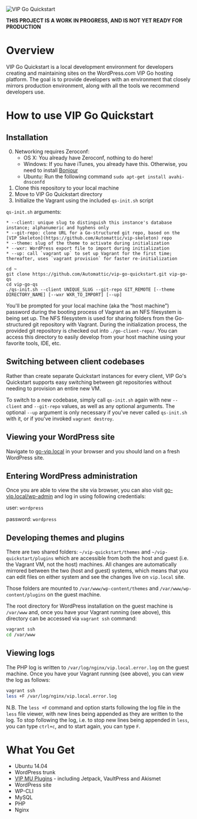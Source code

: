![VIP Go Quickstart](http://vip.wordpress.com/wp-content/themes/a8c/wpcomvip3/img/illustrations/developmenttools-03.svg)

**THIS PROJECT IS A WORK IN PROGRESS, AND IS NOT YET READY FOR PRODUCTION**

# Overview

VIP Go Quickstart is a local development environment for developers creating and maintaining sites on the WordPress.com VIP Go hosting platform. The goal is to provide developers with an environment that closely mirrors production environment, along with all the tools we recommend developers use.

# How to use VIP Go Quickstart

## Installation

0. Networking requires Zeroconf:
	* OS X: You already have Zeroconf, nothing to do here!
	* Windows: If you have iTunes, you already have this. Otherwise, you need to install [Bonjour](http://support.apple.com/kb/DL999)
	* Ubuntu: Run the following command `sudo apt-get install avahi-dnsconfd`
1. Clone this repository to your local machine
2. Move to VIP Go Quickstart directory
3. Initialize the Vagrant using the included `qs-init.sh` script

`qs-init.sh` arguments:

	* --client: unique slug to distinguish this instance's database instance; alphanumeric and hyphens only
	* --git-repo: clone URL for a Go-structured git repo, based on the [VIP Skeleton](https://github.com/Automattic/vip-skeleton) repo
	* --theme: slug of the theme to activate during initialization
	* --wxr: WordPress export file to import during initialization
	* --up: call `vagrant up` to set up Vagrant for the first time; thereafter, uses `vagrant provision` for faster re-initialization

```
cd ~
git clone https://github.com/Automattic/vip-go-quickstart.git vip-go-qs
cd vip-go-qs
./qs-init.sh --client UNIQUE_SLUG --git-repo GIT_REMOTE [--theme DIRECTORY_NAME] [--wxr WXR_TO_IMPORT] [--up]
```

You'll be prompted for your local machine (aka the “host machine”) password during the booting process of Vagrant as an NFS filesystem is being set up. The NFS filesystem is used for sharing folders from the Go-structured git repository with Vagrant. During the initialization process, the provided git repository is checked out into `./go-client-repo/`. You can access this directory to easily develop from your host machine using your favorite tools, IDE, etc.

## Switching between client codebases

Rather than create separate Quickstart instances for every client, VIP Go's Quickstart supports easy switching between git repositories without needing to provision an entire new VM.

To switch to a new codebase, simply call `qs-init.sh` again with new `--client` and `--git-repo` values, as well as any optional arguments. The optional `--up` argument is only necessary if you've never called `qs-init.sh` with it, or if you've invoked `vagrant destroy`.

## Viewing your WordPress site

Navigate to [go-vip.local](http://go-vip.local) in your browser and you should land on a fresh WordPress site.

## Entering WordPress administration

Once you are able to view the site via browser, you can also visit [go-vip.local/wp-admin](http://go-vip.local/wp-admin) and log in using following credentials:

user: `wordpress`

password: `wordpress`

## Developing themes and plugins

There are two shared folders: `~/vip-quickstart/themes` and `~/vip-quickstart/plugins` which are accessible from both the host and guest (i.e. the Vagrant VM, not the host) machines. All changes are automatically mirrored between the two (host and guest) systems, which means that you can edit files on either system and see the changes live on `vip.local` site.

Those folders are mounted to `/var/www/wp-content/themes` and `/var/www/wp-content/plugins` on the guest machine.

The root directory for WordPress installation on the guest machine is `/var/www` and, once you have your Vagrant running (see above), this directory can be accessed via `vagrant ssh` command:

```bash
vagrant ssh
cd /var/www
```

## Viewing logs

The PHP log is written to `/var/log/nginx/vip.local.error.log` on the guest machine. Once you have your Vagrant running (see above), you can view the log as follows:

```bash
vagrant ssh
less +F /var/log/nginx/vip.local.error.log
```

N.B. The `less +F` command and option starts following the log file in the `less` file viewer, with new lines being appended as they are written to the log. To stop following the log, i.e. to stop new lines being appended in `less`, you can type `ctrl+c`, and to start again, you can type `F`.

# What You Get

* Ubuntu 14.04
* WordPress trunk
* [VIP MU Plugins](https://github.com/Automattic/vip-mu-plugins-public) - including Jetpack, VaultPress and Akismet
* WordPress site
* WP-CLI
* MySQL
* PHP
* Nginx
